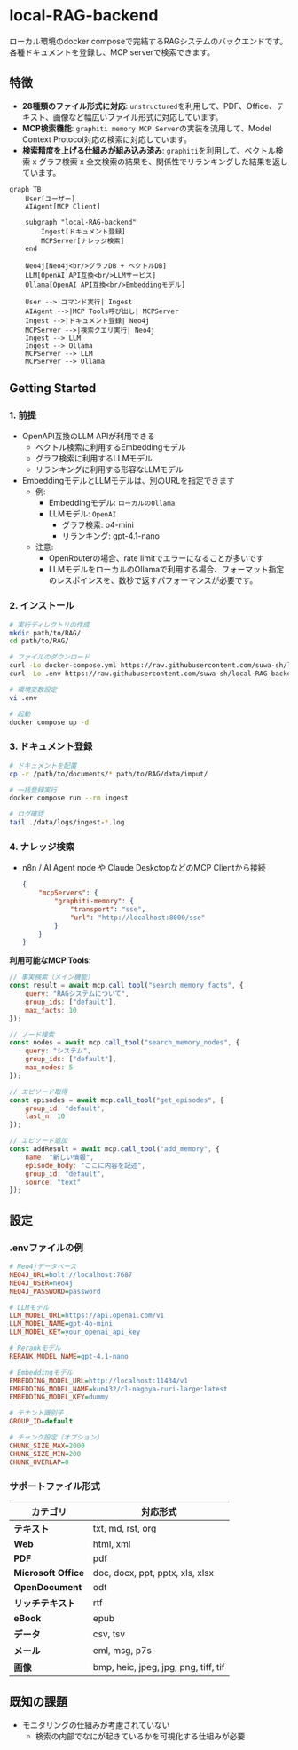 # local-RAG-backend

ローカル環境のdocker composeで完結するRAGシステムのバックエンドです。
各種ドキュメントを登録し、MCP serverで検索できます。

## 特徴

- **28種類のファイル形式に対応**: `unstructured`を利用して、PDF、Office、テキスト、画像など幅広いファイル形式に対応しています。
- **MCP検索機能**: `graphiti memory MCP Server`の実装を流用して、Model Context Protocol対応の検索に対応しています。
- **検索精度を上げる仕組みが組み込み済み**: `graphiti`を利用して、ベクトル検索 x グラフ検索 x 全文検索の結果を、関係性でリランキングした結果を返しています。


```mermaid
graph TB
    User[ユーザー]
    AIAgent[MCP Client]

    subgraph "local-RAG-backend"
        Ingest[ドキュメント登録]
        MCPServer[ナレッジ検索]
    end

    Neo4j[Neo4j<br/>グラフDB + ベクトルDB]
    LLM[OpenAI API互換<br/>LLMサービス]
    Ollama[OpenAI API互換<br/>Embeddingモデル]

    User -->|コマンド実行| Ingest
    AIAgent -->|MCP Tools呼び出し| MCPServer
    Ingest -->|ドキュメント登録| Neo4j
    MCPServer -->|検索クエリ実行| Neo4j
    Ingest --> LLM
    Ingest --> Ollama
    MCPServer --> LLM
    MCPServer --> Ollama
```


## Getting Started

### 1. 前提

- OpenAPI互換のLLM APIが利用できる
  - ベクトル検索に利用するEmbeddingモデル
  - グラフ検索に利用するLLMモデル
  - リランキングに利用する形容なLLMモデル
- EmbeddingモデルとLLMモデルは、別のURLを指定できます
  - 例: 
    - Embeddingモデル: `ローカルのOllama`
    - LLMモデル: `OpenAI`
      - グラフ検索: o4-mini
      - リランキング: gpt-4.1-nano
  - 注意:
    - OpenRouterの場合、rate limitでエラーになることが多いです
    - LLMモデルをローカルのOllamaで利用する場合、フォーマット指定のレスポインスを、数秒で返すパフォーマンスが必要です。

### 2. インストール

```bash
# 実行ディレクトリの作成
mkdir path/to/RAG/
cd path/to/RAG/

# ファイルのダウンロード
curl -Lo docker-compose.yml https://raw.githubusercontent.com/suwa-sh/local-RAG-backend/refs/heads/main/docker-compose.yml
curl -Lo .env https://raw.githubusercontent.com/suwa-sh/local-RAG-backend/refs/heads/main/.env.example

# 環境変数設定
vi .env

# 起動
docker compose up -d
```

### 3. ドキュメント登録

```bash
# ドキュメントを配置
cp -r /path/to/documents/* path/to/RAG/data/imput/

# 一括登録実行
docker compose run --rm ingest

# ログ確認
tail ./data/logs/ingest-*.log
```

### 4. ナレッジ検索

- n8n / AI Agent node や Claude DeskctopなどのMCP Clientから接続

    ```json
    {
        "mcpServers": {
            "graphiti-memory": {
                "transport": "sse",
                "url": "http://localhost:8000/sse"
            }
        }
    }
    ```

**利用可能なMCP Tools**:

```javascript
// 事実検索（メイン機能）
const result = await mcp.call_tool("search_memory_facts", {
    query: "RAGシステムについて",
    group_ids: ["default"],
    max_facts: 10
});

// ノード検索  
const nodes = await mcp.call_tool("search_memory_nodes", {
    query: "システム",
    group_ids: ["default"],
    max_nodes: 5
});

// エピソード取得
const episodes = await mcp.call_tool("get_episodes", {
    group_id: "default",
    last_n: 10
});

// エピソード追加
const addResult = await mcp.call_tool("add_memory", {
    name: "新しい情報",
    episode_body: "ここに内容を記述",
    group_id: "default",
    source: "text"
});
```

## 設定

### .envファイルの例

```ini
# Neo4jデータベース
NEO4J_URL=bolt://localhost:7687
NEO4J_USER=neo4j
NEO4J_PASSWORD=password

# LLMモデル
LLM_MODEL_URL=https://api.openai.com/v1
LLM_MODEL_NAME=gpt-4o-mini
LLM_MODEL_KEY=your_openai_api_key

# Rerankモデル
RERANK_MODEL_NAME=gpt-4.1-nano

# Embeddingモデル
EMBEDDING_MODEL_URL=http://localhost:11434/v1
EMBEDDING_MODEL_NAME=kun432/cl-nagoya-ruri-large:latest
EMBEDDING_MODEL_KEY=dummy

# テナント識別子
GROUP_ID=default

# チャンク設定（オプション）
CHUNK_SIZE_MAX=2000
CHUNK_SIZE_MIN=200
CHUNK_OVERLAP=0
```

### サポートファイル形式

| カテゴリ             | 対応形式                             |
| -------------------- | ------------------------------------ |
| **テキスト**         | txt, md, rst, org                    |
| **Web**              | html, xml                            |
| **PDF**              | pdf                                  |
| **Microsoft Office** | doc, docx, ppt, pptx, xls, xlsx      |
| **OpenDocument**     | odt                                  |
| **リッチテキスト**   | rtf                                  |
| **eBook**            | epub                                 |
| **データ**           | csv, tsv                             |
| **メール**           | eml, msg, p7s                        |
| **画像**             | bmp, heic, jpeg, jpg, png, tiff, tif |


## 既知の課題

- モニタリングの仕組みが考慮されていない
  - 検索の内部でなにが起きているかを可視化する仕組みが必要
